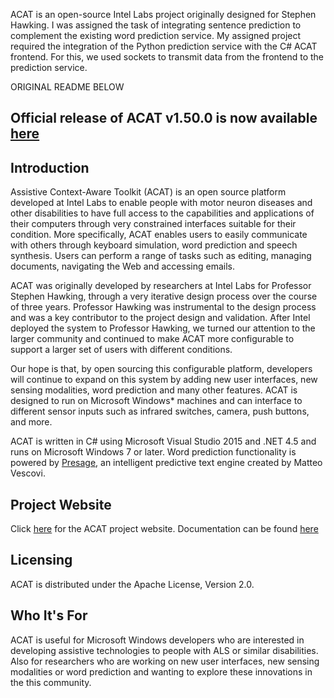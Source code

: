 ACAT is an open-source Intel Labs project originally designed for Stephen Hawking. I was assigned the task of integrating sentence prediction to complement the existing word prediction service. My assigned project required the integration of the Python prediction service with the C# ACAT frontend. For this, we used sockets to transmit data from the frontend to the prediction service.

ORIGINAL README BELOW

## Official release of ACAT v1.50.0 is now available [here](https://github.com/01org/acat/releases)


## Introduction
Assistive Context-Aware Toolkit (ACAT) is an open source platform developed at Intel Labs to enable people with motor neuron diseases and other disabilities to have full access to the capabilities and applications of their computers through very constrained interfaces suitable for their condition.  More specifically, ACAT enables users to easily communicate with others through keyboard simulation, word prediction and speech synthesis. Users can perform a range of tasks such as editing, managing documents, navigating the Web and accessing emails. 

ACAT was originally developed by researchers at Intel Labs for Professor Stephen Hawking, through a very iterative design process over the course of three years. Professor Hawking was instrumental to the design process and was a key contributor to the project design and validation. After Intel deployed the system to Professor Hawking, we turned our attention to the larger community and continued to make ACAT more configurable to support a larger set of users with different conditions.

Our hope is that, by open sourcing this configurable platform, developers will continue to expand on this system by adding new user interfaces, new sensing modalities, word prediction and many other features. ACAT is designed to run on Microsoft Windows* machines and can interface to different sensor inputs such as infrared switches, camera, push buttons, and more. 

ACAT is written in C# using Microsoft Visual Studio 2015 and .NET 4.5 and runs on Microsoft Windows 7 or later. Word prediction functionality is powered by [Presage](http://presage.sourceforge.net/), an intelligent predictive text engine created by Matteo Vescovi. 

## Project Website
Click [here](http://01.org/acat) for the ACAT project website.
Documentation can be found [here](https://01.org/acat/documentation)

## Licensing
ACAT is distributed under the Apache License, Version 2.0.  

## Who It's For
ACAT is useful for Microsoft Windows developers who are interested in developing assistive technologies to people with ALS or similar disabilities. Also for researchers who are working on new user interfaces, new sensing modalities or word prediction and wanting to explore these innovations in the this community.
